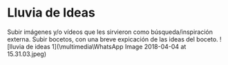 # Lluvia de Ideas

Subir imágenes y/o vídeos que les sirvieron como búsqueda/inspiración externa.
Subir bocetos, con una breve expicación de las ideas del boceto.
![lluvia de ideas 1](\multimedia\WhatsApp Image 2018-04-04 at 15.31.03.jpeg)
